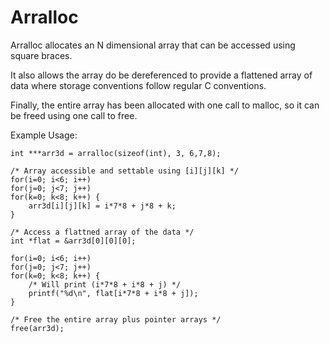 Arralloc
========

Arralloc allocates an N dimensional array that can be accessed using
square braces.

It also allows the array do be dereferenced to provide
a flattened array of data where storage conventions follow regular C
conventions.

Finally, the entire array has been allocated with one
call to malloc, so it can be freed using one call to free.

Example Usage:

    int ***arr3d = arralloc(sizeof(int), 3, 6,7,8);

    /* Array accessible and settable using [i][j][k] */
    for(i=0; i<6; i++)
    for(j=0; j<7; j++)
    for(k=0; k<8; k++) {
        arr3d[i][j][k] = i*7*8 + j*8 + k;
    }

    /* Access a flattned array of the data */
    int *flat = &arr3d[0][0][0];

    for(i=0; i<6; i++)
    for(j=0; j<7; j++)
    for(k=0; k<8; k++) {
        /* Will print (i*7*8 + i*8 + j) */
        printf("%d\n", flat[i*7*8 + i*8 + j]);
    }

    /* Free the entire array plus pointer arrays */
    free(arr3d);
